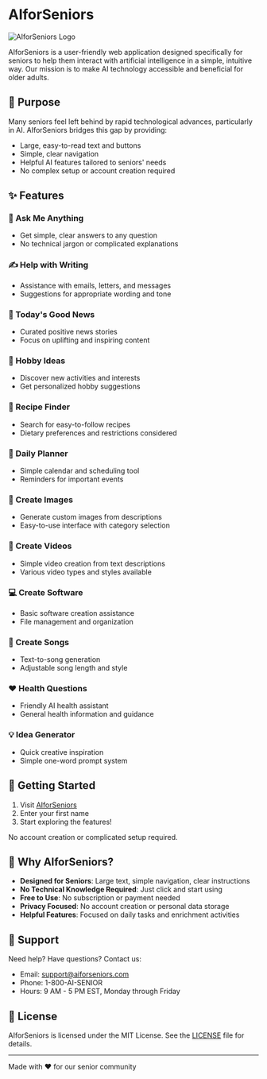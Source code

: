 # AIforSeniors

![AIforSeniors Logo](https://github.com/lalomorales22/ai-for-seniors/raw/main/public/logo.png)

AIforSeniors is a user-friendly web application designed specifically for seniors to help them interact with artificial intelligence in a simple, intuitive way. Our mission is to make AI technology accessible and beneficial for older adults.

## 🎯 Purpose

Many seniors feel left behind by rapid technological advances, particularly in AI. AIforSeniors bridges this gap by providing:

- Large, easy-to-read text and buttons
- Simple, clear navigation
- Helpful AI features tailored to seniors' needs
- No complex setup or account creation required

## ✨ Features

### 📝 Ask Me Anything
- Get simple, clear answers to any question
- No technical jargon or complicated explanations

### ✍️ Help with Writing
- Assistance with emails, letters, and messages
- Suggestions for appropriate wording and tone

### 📰 Today's Good News
- Curated positive news stories
- Focus on uplifting and inspiring content

### 🎨 Hobby Ideas
- Discover new activities and interests
- Get personalized hobby suggestions

### 🍳 Recipe Finder
- Search for easy-to-follow recipes
- Dietary preferences and restrictions considered

### 📅 Daily Planner
- Simple calendar and scheduling tool
- Reminders for important events

### 🎨 Create Images
- Generate custom images from descriptions
- Easy-to-use interface with category selection

### 🎥 Create Videos
- Simple video creation from text descriptions
- Various video types and styles available

### 💻 Create Software
- Basic software creation assistance
- File management and organization

### 🎵 Create Songs
- Text-to-song generation
- Adjustable song length and style

### ❤️ Health Questions
- Friendly AI health assistant
- General health information and guidance

### 💡 Idea Generator
- Quick creative inspiration
- Simple one-word prompt system

## 🚀 Getting Started

1. Visit [AIforSeniors](https://aiforseniors.com)
2. Enter your first name
3. Start exploring the features!

No account creation or complicated setup required.

## 💖 Why AIforSeniors?

- **Designed for Seniors**: Large text, simple navigation, clear instructions
- **No Technical Knowledge Required**: Just click and start using
- **Free to Use**: No subscription or payment needed
- **Privacy Focused**: No account creation or personal data storage
- **Helpful Features**: Focused on daily tasks and enrichment activities

## 🤝 Support

Need help? Have questions? Contact us:
- Email: support@aiforseniors.com
- Phone: 1-800-AI-SENIOR
- Hours: 9 AM - 5 PM EST, Monday through Friday

## 📝 License

AIforSeniors is licensed under the MIT License. See the [LICENSE](LICENSE) file for details.

---

Made with ❤️ for our senior community